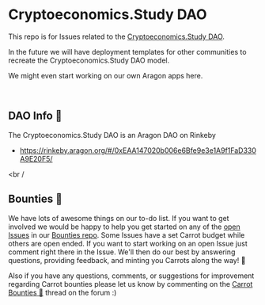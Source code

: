 # Cryptoeconomics.Study DAO 

This repo is for Issues related to the [Cryptoeconomics.Study DAO](https://rinkeby.aragon.org/#/0xEAA147020b006e6Bfe9e3e1A9f1FaD330A9E20F5/).

In the future we will have deployment templates for other communities to recreate the Cryptoeconomics.Study DAO model.

We might even start working on our own Aragon apps here.

<br />

## DAO Info 🦅

The Cryptoeconomics.Study DAO is an Aragon DAO on Rinkeby
- https://rinkeby.aragon.org/#/0xEAA147020b006e6Bfe9e3e1A9f1FaD330A9E20F5/

<br /

## Bounties 🥕

We have lots of awesome things on our to-do list. If you want to get involved we would be happy to help you get started on any of the [open Issues](https://github.com/cryptoeconomics-study-dao/bounties/issues) in our [Bounties repo](https://github.com/cryptoeconomics-study-dao/bounties). Some Issues have a set Carrot budget while others are open ended. If you want to start working on an open Issue just comment right there in the Issue. We'll then do our best by answering questions, providing feedback, and minting you Carrots along the way!  🥕

Also if you have any questions, comments, or suggestions for improvement regarding Carrot bounties please let us know by commenting on the [Carrot Bounties 🥕](https://forum.cryptoeconomics.study/t/open-carrot-bounties/523) thread on the forum :)

<br />
